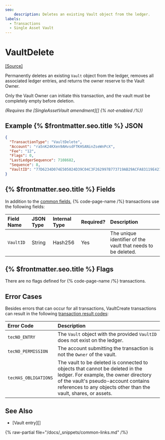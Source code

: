 ```yaml
---
seo:
    description: Deletes an existing Vault object from the ledger.
labels:
  - Transactions
  - Single Asset Vault
---
```


# VaultDelete

[[Source]](https://github.com/XRPLF/rippled/blob/develop/src/xrpld/app/tx/detail/VaultDelete.cpp "Source")

Permanently deletes an existing `Vault` object from the ledger, removes all associated ledger entries, and returns the owner reserve to the Vault Owner.

Only the Vault Owner can initiate this transaction, and the vault must be completely empty before deletion.

_(Requires the [SingleAssetVault amendment][] {% not-enabled /%})_

## Example {% $frontmatter.seo.title %} JSON

```json
{
  "TransactionType": "VaultDelete",
  "Account": "ra5nK24KXen9AHvsdFTKHSANinZseWnPcX",
  "Fee": "12",
  "Flags": 0,
  "LastLedgerSequence": 7108682,
  "Sequence": 8,
  "VaultID": "77D6234D074E505024D39C04C3F262997B773719AB29ACFA83119E4210328776"
}
```

## {% $frontmatter.seo.title %}  Fields

In addition to the [common fields](https://xrpl.org/docs/references/protocol/transactions/common-fields#transaction-common-fields), {% code-page-name /%} transactions use the following fields:

| Field Name         | JSON Type | Internal Type | Required? | Description  |
| :----------------- | :-------- | :------------ | :-------- | :------------|
| `VaultID`          | String    | Hash256       | Yes       | The unique identifier of the vault that needs to be deleted. |

## {% $frontmatter.seo.title %} Flags

There are no flags defined for {% code-page-name /%} transactions.

## Error Cases

Besides errors that can occur for all transactions, VaultCreate transactions can result in the following [transaction result codes](https://xrpl.org/docs/references/protocol/transactions/transaction-results):

| Error Code                | Description                        |
| :------------------------ | :----------------------------------|
| `tecNO_ENTRY`             | The `Vault` object with the provided `VaultID` does not exist on the ledger. |
| `tecNO_PERMISSION`        | The account submitting the transaction is not the `Owner` of the vault. |
| `tecHAS_OBLIGATIONS`      | The vault to be deleted is connected to objects that cannot be deleted in the ledger. For example, the owner directory of the vault's pseudo-account contains references to any objects other than the vault, shares, or assets. |

## See Also

- [Vault entry][]

{% raw-partial file="/docs/_snippets/common-links.md" /%}

